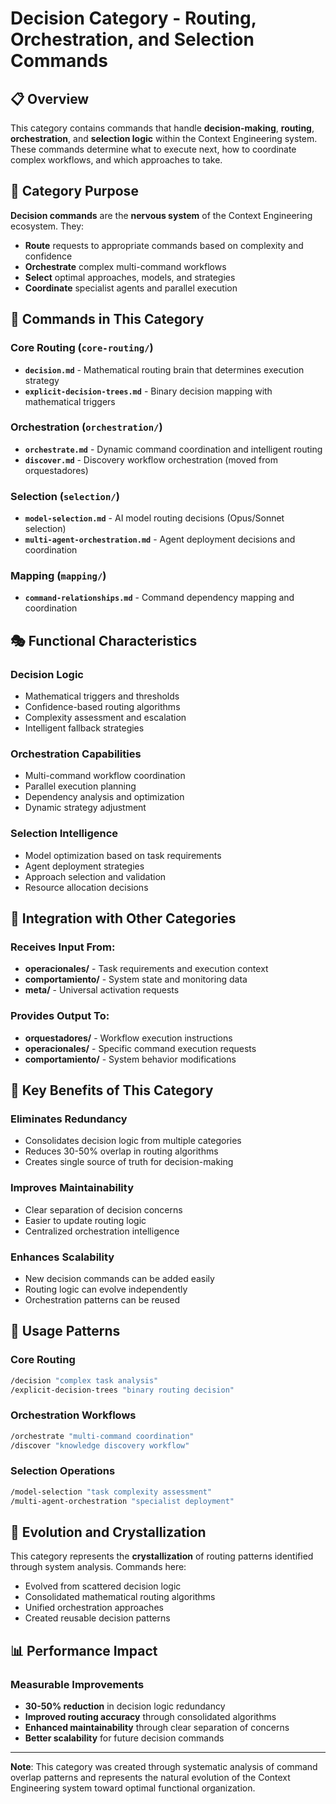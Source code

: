 # Decision Category - Routing, Orchestration, and Selection Commands

## 📋 Overview

This category contains commands that handle **decision-making**, **routing**, **orchestration**, and **selection logic** within the Context Engineering system. These commands determine what to execute next, how to coordinate complex workflows, and which approaches to take.

## 🎯 Category Purpose

**Decision commands** are the **nervous system** of the Context Engineering ecosystem. They:
- **Route** requests to appropriate commands based on complexity and confidence
- **Orchestrate** complex multi-command workflows
- **Select** optimal approaches, models, and strategies
- **Coordinate** specialist agents and parallel execution

## 🔧 Commands in This Category

### **Core Routing (`core-routing/`)**
- **`decision.md`** - Mathematical routing brain that determines execution strategy
- **`explicit-decision-trees.md`** - Binary decision mapping with mathematical triggers

### **Orchestration (`orchestration/`)**  
- **`orchestrate.md`** - Dynamic command coordination and intelligent routing
- **`discover.md`** - Discovery workflow orchestration (moved from orquestadores)

### **Selection (`selection/`)**
- **`model-selection.md`** - AI model routing decisions (Opus/Sonnet selection)
- **`multi-agent-orchestration.md`** - Agent deployment decisions and coordination

### **Mapping (`mapping/`)**
- **`command-relationships.md`** - Command dependency mapping and coordination

## 🎭 Functional Characteristics

### **Decision Logic**
- Mathematical triggers and thresholds
- Confidence-based routing algorithms
- Complexity assessment and escalation
- Intelligent fallback strategies

### **Orchestration Capabilities**
- Multi-command workflow coordination
- Parallel execution planning
- Dependency analysis and optimization
- Dynamic strategy adjustment

### **Selection Intelligence**
- Model optimization based on task requirements
- Agent deployment strategies
- Approach selection and validation
- Resource allocation decisions

## 🔗 Integration with Other Categories

### **Receives Input From:**
- **operacionales/** - Task requirements and execution context
- **comportamiento/** - System state and monitoring data
- **meta/** - Universal activation requests

### **Provides Output To:**
- **orquestadores/** - Workflow execution instructions
- **operacionales/** - Specific command execution requests
- **comportamiento/** - System behavior modifications

## 🌟 Key Benefits of This Category

### **Eliminates Redundancy**
- Consolidates decision logic from multiple categories
- Reduces 30-50% overlap in routing algorithms
- Creates single source of truth for decision-making

### **Improves Maintainability**
- Clear separation of decision concerns
- Easier to update routing logic
- Centralized orchestration intelligence

### **Enhances Scalability**
- New decision commands can be added easily
- Routing logic can evolve independently
- Orchestration patterns can be reused

## 🎯 Usage Patterns

### **Core Routing**
```bash
/decision "complex task analysis"
/explicit-decision-trees "binary routing decision"
```

### **Orchestration Workflows**
```bash
/orchestrate "multi-command coordination"
/discover "knowledge discovery workflow"
```

### **Selection Operations**
```bash
/model-selection "task complexity assessment"
/multi-agent-orchestration "specialist deployment"
```

## 🔄 Evolution and Crystallization

This category represents the **crystallization** of routing patterns identified through system analysis. Commands here:
- Evolved from scattered decision logic
- Consolidated mathematical routing algorithms
- Unified orchestration approaches
- Created reusable decision patterns

## 📊 Performance Impact

### **Measurable Improvements**
- **30-50% reduction** in decision logic redundancy
- **Improved routing accuracy** through consolidated algorithms
- **Enhanced maintainability** through clear separation of concerns
- **Better scalability** for future decision commands

---

**Note**: This category was created through systematic analysis of command overlap patterns and represents the natural evolution of the Context Engineering system toward optimal functional organization.